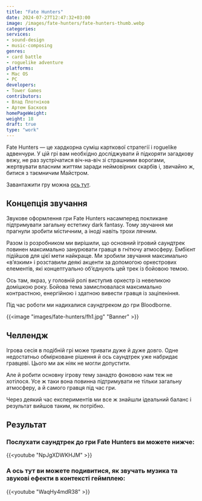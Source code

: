 ```yaml
---
title: "Fate Hunters"
date: 2024-07-27T12:47:32+03:00
image: /images/fate-hunters/fate-hunters-thumb.webp
categories:
services:
- sound-design
- music-composing
genres:
- card battle
- roguelike adventure
platforms:
- Mac OS
- PC
developers:
- Tower Games
contributors:
- Влад Плотніков
- Артем Баскоєв
homePageWeight:
weight: 18
draft: true
type: "work"
---
```


Fate Hunters — це хардкорна суміш карткової стратегії і roguelike адвенчури. У цій грі вам необхідно досліджувати й підкоряти загадкову вежу, не раз зустрічатися віч-на-віч зі страшними ворогами, жертвувати власним життям заради неймовірних скарбів і, звичайно ж, битися з таємничим Майстром.

Завантажити гру можна [ось тут](https://store.steampowered.com/app/920680/Fate_Hunters/).

## Концепція звучання

Звукове оформлення гри Fate Hunters насамперед покликане підтримувати загальну естетику dark fantasy. Тому звучання ми прагнули зробити містичним, а іноді навіть трохи лячним.

Разом із розробником ми вирішили, що основний ігровий саундтрек повинен максимально занурювати гравця в гнітючу атмосферу. Ембієнт підійшов для цієї мети найкраще. Ми зробили звучання максимально «в’язким» і розставили деякі акценти за допомогою оркестрових елементів, які концептуально об’єднують цей трек із бойовою темою.

Ось там, якраз, у головній ролі виступив оркестр із невеликою домішкою року. Бойова тема замислювалася максимально контрастною, енергійною і здатною вивести гравця із заціпеніння.

Під час роботи ми надихалися саундтреком до гри Bloodborne.

{{<image "images/fate-hunters/fh1.jpg" "Banner"  >}}

## Челлендж

Ігрова сесія в подібній грі може тривати дуже й дуже довго. Одне недостатньо обмірковане рішення й ось саундтрек уже набридає гравцеві. Цього ми аж ніяк не могли допустити.

Але й робити основну ігрову тему занадто фоновою нам теж не хотілося. Усе ж таки вона повинна підтримувати не тільки загальну атмосферу, а й самого гравця під час гри.

Через деякий час експериментів ми все ж знайшли ідеальний баланс і результат вийшов таким, як потрібно.

## Результат

### Послухати саундтрек до гри Fate Hunters ви можете нижче:

{{<youtube "NpJgXDWKHJM" >}}

### А ось тут ви можете подивитися, як звучать музика та звукові ефекти в контексті геймплею:

{{<youtube "WaqHy4mdR38" >}}